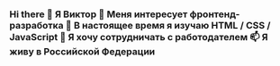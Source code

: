 ### Hi there 👋 Я Виктор 👀 Меня интересует фронтенд-разработка 🌱 В настоящее время я изучаю HTML / CSS / JavaScript 💞️ Я хочу сотрудничать с работодателем 📫 Я живу в Российской Федерации
<!--
**ViktorAndreev1/ViktorAndreev1** is a ✨ _special_ ✨ repository because its `README.md` (this file) appears on your GitHub profile.

Here are some ideas to get you started:

- 🔭 I’m currently working on ...
- 🌱 I’m currently learning ...
- 👯 I’m looking to collaborate on ...
- 🤔 I’m looking for help with ...
- 💬 Ask me about ...
- 📫 How to reach me: ...
- 😄 Pronouns: ...
- ⚡ Fun fact: ...
-->
